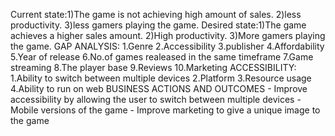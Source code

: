 Current state:1)The game is not achieving high amount of sales.
              2)less productivity.
              3)less gamers playing the game.
Desired state:1)The game achieves a higher sales amount.
              2)High productivity.
              3)More gamers playing the game.
GAP ANALYSIS:
    1.Genre
    2.Accessibility
    3.publisher
    4.Affordability
    5.Year of release
    6.No.of games realeased in the same timeframe
    7.Game streaming
    8.The player base
    9.Reviews
    10.Marketing
ACCESSIBILITY:
1.Ability to switch between multiple devices
2.Platform
3.Resource usage
4.Ability to run on web
BUSINESS ACTIONS AND OUTCOMES
       - Improve accessibility by allowing the user to switch between multiple devices
       -Mobile versions of the game
       - Improve marketing to give a unique image to the game
